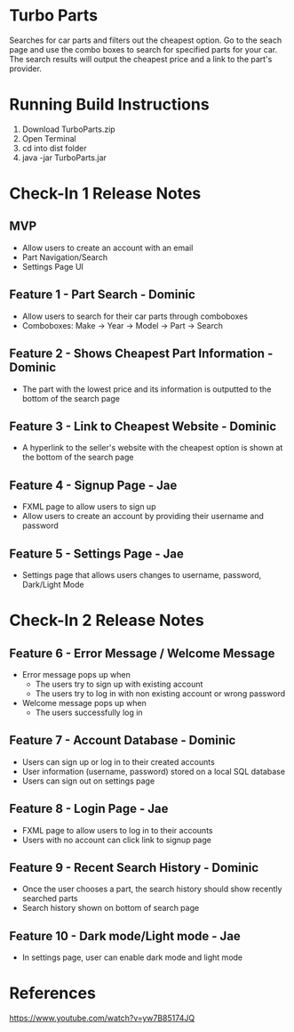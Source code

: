 # Turbo Parts
Searches for car parts and filters out the cheapest option. Go to the seach page
and use the combo boxes to search for specified parts for your car. The search results
will output the cheapest price and a link to the part's provider.

# Running Build Instructions
1. Download TurboParts.zip
2. Open Terminal
3. cd into dist folder
4. java -jar TurboParts.jar

# Check-In 1 Release Notes
## MVP
- Allow users to create an account with an email
- Part Navigation/Search
- Settings Page UI

## Feature 1 - Part Search - Dominic
- Allow users to search for their car parts through comboboxes
- Comboboxes: Make -> Year -> Model -> Part -> Search

## Feature 2 - Shows Cheapest Part Information - Dominic
- The part with the lowest price and its information is outputted to the bottom of the search page

## Feature 3 - Link to Cheapest Website - Dominic
- A hyperlink to the seller's website with the cheapest option is shown at the bottom of the search page

## Feature 4 - Signup Page - Jae
- FXML page to allow users to sign up
- Allow users to create an account by providing their username and password

## Feature 5 - Settings Page - Jae
- Settings page that allows users changes to username, password, Dark/Light Mode

# Check-In 2 Release Notes

## Feature 6 - Error Message / Welcome Message
- Error message pops up when
    - The users try to sign up with existing account
    - The users try to log in with non existing account or wrong password
- Welcome message pops up when
    - The users successfully log in

## Feature 7 - Account Database - Dominic
- Users can sign up or log in to their created accounts
- User information (username, password) stored on a local SQL database
- Users can sign out on settings page

## Feature 8 - Login Page - Jae
- FXML page to allow users to log in to their accounts
- Users with no account can click link to signup page

## Feature 9 - Recent Search History - Dominic
- Once the user chooses a part, the search history should show recently searched parts 
- Search history shown on bottom of search page

## Feature 10 - Dark mode/Light mode - Jae
- In settings page, user can enable dark mode and light mode 

# References
https://www.youtube.com/watch?v=yw7B85174JQ
